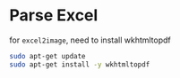 # Parse Excel

for `excel2image`, need to install wkhtmltopdf
```bash
sudo apt-get update
sudo apt-get install -y wkhtmltopdf
```
